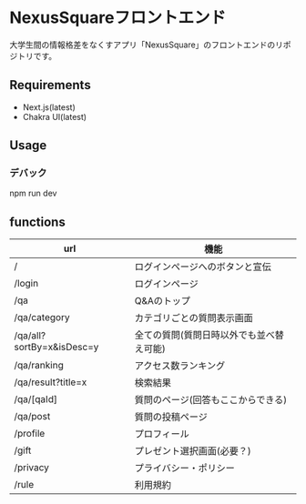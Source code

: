 # NexusSquareフロントエンド

大学生間の情報格差をなくすアプリ「NexusSquare」のフロントエンドのリポジトリです。

## Requirements

- Next.js(latest)
- Chakra UI(latest)

## Usage

### デバック

npm run dev

## functions

| url | 機能 |
| ---- | ---- |
| / | ログインページへのボタンと宣伝 |
| /login | ログインページ |
| /qa | Q&Aのトップ |
| /qa/category | カテゴリごとの質問表示画面 |
| /qa/all?sortBy=x&isDesc=y | 全ての質問(質問日時以外でも並べ替え可能) |
| /qa/ranking | アクセス数ランキング |
| /qa/result?title=x | 検索結果 |
| /qa/[qaId] | 質問のページ(回答もここからできる) |
| /qa/post | 質問の投稿ページ |
| /profile | プロフィール |
| /gift | プレゼント選択画面(必要？) |
| /privacy | プライバシー・ポリシー |
| /rule | 利用規約 |